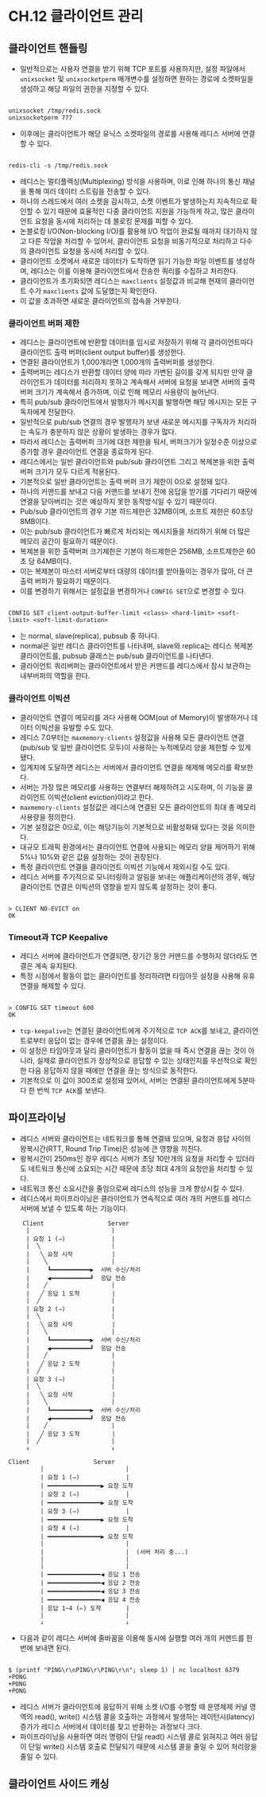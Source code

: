 # CH.12 클라이언트 관리

## 클라이언트 핸들링
- 일반적으로는 사용자 연결을 받기 위해 TCP 포트를 사용하지만, 설정 파일에서 `unixsocket` 및 `unixsocketperm` 매개변수를 설정하면 원하는 경로에 소켓파일을 생성하고 해당 파일의 권한을 지정할 수 있다.
```shell

unixsocket /tmp/redis.sock
unixsocketperm 777
```
- 이후에는 클라이언트가 해당 유닉스 소켓파일의 경로를 사용해 레디스 서버에 연결할 수 있다.
```shell

redis-cli -s /tmp/redis.sock
```
- 레디스는 멀티플렉싱(Multiplexing) 방식을 사용하며, 이로 인해 하나의 통신 채널을 통해 여러 데이터 스트림을 전송할 수 있다.
- 하나의 스레드에서 여러 소켓을 감시하고, 소켓 이벤트가 발생하는지 지속적으로 확인할 수 있기 때문에 효율적인 다중 클라이언트 지원을 가능하게 하고, 많은 클라이언트 요청을 동시에 처리하는 데 블로킹 문제를 피할 수 있다.
- 논블로킹 I/O(Non-blocking I/O)를 활용해 I/O 작업이 완료될 때까지 대기하지 않고 다른 작업을 처리할 수 있어서, 클라이언트 요청을 비동기적으로 처리하고 다수의 클라이언트 요청을 동시에 처리할 수 있다.
- 클라이언트 소켓에서 새로운 데이터가 도착하면 읽기 가능한 파일 이벤트를 생성하며, 레디스는 이를 이용해 클라이언트에서 전송한 쿼리를 수집하고 처리한다.
- 클라이언트가 초기화되면 레디스는 `maxclients` 설정값과 비교해 현재의 클라이언트 수가 `maxclients` 값에 도달했는지 확인한다.
- 이 값을 초과하면 새로운 클라이언트의 접속을 거부한다.
### 클라이언트 버퍼 제한
- 레디스는 클라이언트에 반환할 데이터를 임시로 저장하기 위해 각 클라이언트마다 클라이언트 출력 버퍼(client output buffer)를 생성한다.
- 연결된 클라이언트가 1,000개라면 1,000개의 출력버퍼를 생성한다.
- 출력버퍼는 레디스가 반환할 데이터 양에 따라 가변된 길이를 갖게 되지만 만약 클라이언트가 데이터를 처리하지 못하고 계속해서 서버에 요청을 보내면 서버의 출력 버퍼 크기가 계속해서 증가하며, 이로 인해 메모리 사용량이 늘어난다.
- 특히 pub/sub 클라이언트에서 발행자가 메시지를 발행하면 해당 메시지는 모든 구독자에게 전달한다.
- 일반적으로 pub/sub 연결의 경우 발행자가 보낸 새로운 메시지를 구독자가 처리하는 속도가 충분하지 않은 상황이 발생하는 경우가 많다.
- 따라서 레디스는 출력버퍼 크기에 대한 제한을 둬서, 버퍼크기가 일정수준 이상으로 증가할 경우 클라이언트 연결을 종료하게 된다.
- 레디스에서는 일반 클라이언트와 pub/sub 클라이언트 그리고 복제본을 위한 출력버퍼 크기가 모두 다르게 적용된다.
- 기본적으로 일반 클라이언트는 출력 버퍼 크기 제한이 0으로 설정돼 있다.
- 하나의 커맨드를 보내고 다음 커맨드를 보내기 전에 응답을 받기를 기다리기 때문에 연결을 닫아버리는 것은 예상하지 못한 동작방식일 수 있기 때문이다.
- Pub/sub 클라이언트의 경우 기본 하드제한은 32MB이며, 소프트 제한은 60초당 8MB이다.
- 이는 pub/sub 클라이언트가 빠르게 처리되는 메시지들을 처리하기 위해 더 많은 메모리 공간이 필요하기 때문이다.
- 복제본을 위한 출력버퍼 크기제한은 기본이 하드제한은 256MB, 소프트제한은 60초 당 64MB이다.
- 이는 복제본이 마스터 서버로부터 대량의 데이터를 받아들이는 경우가 많아, 더 큰 출력 버퍼가 필요하기 때문이다.
- 이를 변경하기 위해서는 설정값을 변경하거나 `CONFIG SET`으로 변경할 수 있다.
```shell

CONFIG SET client-output-buffer-limit <class> <hard-limit> <soft-limit> <soft-limit-duration>
```
- <class>는 normal, slave(replica), pubsub 중 하나다.
- normal은 일반 레디스 클라이언트를 나타내며, slave와 replica는 레디스 복제본 클라이언트를, pubsub 클래스는 pub/sub 클라이언트를 나타낸다.
- 클라이언트 쿼리버퍼는 클라이언트에서 받은 커맨드를 레디스에서 잠시 보관하는 내부버퍼의 역할을 한다.
### 클라이언트 이빅션
- 클라이언트 연결이 메모리를 과다 사용해 OOM(out of Memory)이 발생하거나 데이터 이빅션을 유발할 수도 있다.
- 레디스 7.0부터는 `maxmemory-clients` 설정값을 사용해 모든 클라이언트 연결(pub/sub 및 일반 클라이언트 모두)이 사용하는 누적메모리 양을 제한할 수 있게 됐다.
- 임계치에 도달하면 레디스는 서버에서 클라이언트 연결을 해제해 메모리를 확보한다.
- 서버는 가장 많은 메모리를 사용하는 연결부터 해제하려고 시도하며, 이 기능을 클라이언트 이빅션(client eviction)이라고 한다.
- `maxmemory-clients` 설정값은 레디스에 연결된 모든 클라이언트의 최대 총 메모리 사용량을 정의한다.
- 기본 설정값은 0으로, 이는 해당기능이 기본적으로 비활성화돼 있다는 것을 의미한다.
- 대규모 트래픽 환경에서는 클라이언트 연결에 사용되는 메모리 양을 제어하기 위해 5%나 10%와 같은 값을 설정하는 것이 권장된다.
- 특정 클라이언트 연결을 클라이언트 이빅션 기능에서 제외시킬 수도 있다.
- 레디스 서버를 주기적으로 모니터링하고 알림을 보내는 애플리케이션의 경우, 해당 클라이언트 연결은 이빅션의 영향을 받지 않도록 설정하는 것이 좋다.
```shell

> CLIENT NO-EVICT on
OK
```
### Timeout과 TCP Keepalive
- 레디스 서버에 클라이언트가 연결되면, 장기간 동안 커맨드를 수행하지 않더라도 연결은 계속 유지된다.
- 특정 시점에서 활동이 없는 클라이언트를 정리하려면 타임아웃 설정을 사용해 유휴연결을 해제할 수 있다.
```shell

> CONFIG SET timeout 600
OK
```
- `tcp-keepalive`는 연결된 클라이언트에게 주기적으로 `TCP ACK`를 보내고, 클라이언트로부터 응답이 없는 경우에 연결을 끊는 설정이다.
- 이 설정은 타임아웃과 달리 클라이언트가 활동이 없을 때 즉시 연결을 끊는 것이 아니라, 실제로 클라이언트가 정상적으로 응답할 수 있는 상태인지를 우선적으로 확인한 다음 응답하지 않을 때에만 연결을 끊는 방식으로 동작한다.
- 기본적으로 이 값이 300초로 설정돼 있어서, 서버는 연결된 클라이언트에게 5분마다 한 번씩 `TCP ACK`를 보낸다.
## 파이프라이닝
- 레디스 서버와 클라이언트는 네트워크를 통해 연결돼 있으며, 요청과 응답 사이의 왕복시간(RTT, Round Trip Time)은 성능에 큰 영향을 끼친다.
- 왕복시간이 250ms인 경우 레디스 서버가 초당 10만개의 요청을 처리할 수 있더라도 네트워크 통신에 소요되는 시간 때문에 초당 최대 4개의 요청만을 처리할 수 있다.
- 네트워크 통신 소요시간을 줄임으로써 레디스의 성능을 크게 향상시킬 수 있다.
- 레디스에서 파이프라이닝은 클라이언트가 연속적으로 여러 개의 커맨드를 레디스 서버에 보낼 수 있도록 하는 기능이다.
```text
    Client                  Server
     |                       |
     | 요청 1 (⇒)             |
     |  ╲                    |
     |   ╲ 요청 시작           |
     |    ╲                  |
     |     ┗━━━━━━━━━━━▶  서버 수신/처리
     |     ◀━━━━━━━━━━━┛  응답 전송
     |    ╱                  |
     |   ╱ 응답 1 도착         |
     |  ╱                    |
     | 요청 2 (⇒)             |
     |  ╲                    |
     |   ╲ 요청 시작           |
     |    ╲                  |
     |     ┗━━━━━━━━━━━▶  서버 수신/처리
     |     ◀━━━━━━━━━━━┛  응답 전송
     |    ╱                  |
     |   ╱ 응답 2 도착         |
     |  ╱                    |
     | 요청 3 (⇒)             |
     |  ╲                    |
     |   ╲ 요청 시작           |
     |    ╲                  |
     |     ┗━━━━━━━━━━━▶  서버 수신/처리
     |     ◀━━━━━━━━━━━┛  응답 전송
     |    ╱                  |
     |   ╱ 응답 3 도착         |
     |  ╱                    |
     ↓                       ↓
```
```text
Client                  Server
         |                       |
         | 요청 1 (⇒)             |
         | ━━━━━━━━━━━━━━━▶ 요청 도착
         | 요청 2 (⇒)             |
         | ━━━━━━━━━━━━━━━▶ 요청 도착
         | 요청 3 (⇒)             |
         | ━━━━━━━━━━━━━━━▶ 요청 도착
         | 요청 4 (⇒)             |
         | ━━━━━━━━━━━━━━━▶ 요청 도착
         |                       |
         |                       |  (서버 처리 중...)
         |                       |
         |                       |
         | ━━━━━━━━━━━━━━━◀ 응답 1 전송
         | ━━━━━━━━━━━━━━━◀ 응답 2 전송
         | ━━━━━━━━━━━━━━━◀ 응답 3 전송
         | ━━━━━━━━━━━━━━━◀ 응답 4 전송
         | 응답 1~4 (⇐) 도착       |
         |                       |
         ↓                       ↓
```
- 다음과 같이 레디스 서버에 줄바꿈을 이용해 동시에 실행할 여러 개의 커맨드를 한 번에 보내면 된다.
```shell

$ (printf "PING\r\nPING\r\PING\r\n"; sleep 1) | nc localhost 6379
+PONG
+PONG
+PONG
```
- 레디스 서버가 클라이언트에 응답하기 위해 소켓 I/O를 수행할 때 운영체제 커널 영역의 read(), write() 시스템 콜을 호출하는 과정에서 발생하는 레이턴시(latency) 증가가 레디스 서버에서 데이터를 찾고 반환하는 과정보다 크다.
- 파이프라이닝을 사용하면 여러 명령이 단일 read() 시스템 콜로 읽혀지고 여러 응답이 단일 write() 시스템 호출로 전달되기 때문에 시스템 콜을 줄일 수 있어 처리랑을 줄일 수 있다.
## 클라이언트 사이드 캐싱